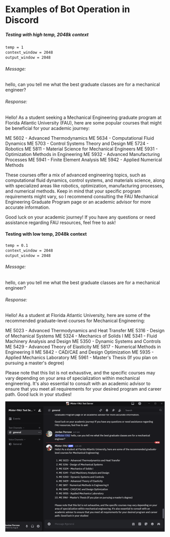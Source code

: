 # Examples of Bot Operation in Discord

##### Testing with high temp, 2048k context
    temp = 1
    context_window = 2048
    output_window = 2048

###### Message: 
hello, can you tell me what the best graduate classes are for a mechanical engineer?

###### Response:
Hello! As a student seeking a Mechanical Engineering graduate program at Florida Atlantic University (FAU), here are some popular courses that might be beneficial for your academic journey:

ME 5602 - Advanced Thermodynamics
ME 5634 - Computational Fluid Dynamics
ME 5703 - Control Systems Theory and Design
ME 5724 - Robotics
ME 5811 - Material Science for Mechanical Engineers
ME 5931 - Optimization Methods in Engineering
ME 5932 - Advanced Manufacturing Processes
ME 5941 - Finite Element Analysis
ME 5942 - Applied Numerical Methods

These courses offer a mix of advanced engineering topics, such as computational fluid dynamics, control systems, and materials science, along with specialized areas like robotics, optimization, manufacturing processes, and numerical methods. Keep in mind that your specific program requirements might vary, so I recommend consulting the FAU Mechanical Engineering Graduate Program page or an academic advisor for more accurate information.

Good luck on your academic journey! If you have any questions or need assistance regarding FAU resources, feel free to ask!


#### Testing with low temp, 2048k context

    temp = 0.1
    context_window = 2048
    output_window = 2048
###### Message: 
hello, can you tell me what the best graduate classes are for a mechanical engineer?

###### Response:
Hello! As a student at Florida Atlantic University, here are some of the recommended graduate-level courses for Mechanical Engineering:

ME 5023 - Advanced Thermodynamics and Heat Transfer
ME 5316 - Design of Mechanical Systems
ME 5324 - Mechanics of Solids I
ME 5341 - Fluid Machinery Analysis and Design
ME 5350 - Dynamic Systems and Controls
ME 5429 - Advanced Theory of Elasticity
ME 5817 - Numerical Methods in Engineering II
ME 5842 - CAD/CAE and Design Optimization
ME 5935 - Applied Mechanics Laboratory
ME 5961 - Master's Thesis (If you plan on pursuing a master's degree)

Please note that this list is not exhaustive, and the specific courses may vary depending on your area of specialization within mechanical engineering. It's also essential to consult with an academic advisor to ensure that you meet all requirements for your desired program and career path. Good luck in your studies!


![example](./images/example.png)
